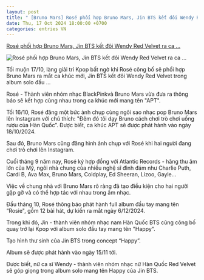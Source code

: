 ```yaml
---
layout: post
title: " [Bruno Mars] Rosé phối hợp Bruno Mars, Jin BTS kết đôi Wendy Red Velvet ra ca ..."
date: Thu, 17 Oct 2024 18:00:00 +0700
categories: entries VN
---
```

[Rosé phối hợp Bruno Mars, Jin BTS kết đôi Wendy Red Velvet ra ca ...](https://kinhtedothi.vn/rose-phoi-hop-bruno-mars-jin-bts-ket-doi-wendy-red-velvet-ra-ca-khuc-moi.html)

![Rosé phối hợp Bruno Mars, Jin BTS kết đôi Wendy Red Velvet ra ca ...](https://static.kinhtedothi.vn/640x360/images/upload/2024/10/17b11e8740-1a88-4c86-a3fc-8da3e6e744f8.png)

Tối muộn 17/10, làng giải trí Kpop bất ngờ khi Rosé công bố sẽ phối hợp Bruno Mars ra mắt ca khúc mới, Jin BTS kết đôi Wendy Red Velvet trong album solo đầu ...

Rosé - Thành viên nhóm nhạc BlackPinkvà Bruno Mars vừa đưa ra thông báo sẽ kết hợp cùng nhau trong ca khúc mới mang tên "APT".

Tối 16/10, Rosé đăng một bức ảnh chụp cùng ngôi sao nhạc pop Bruno Mars lên Instagram với chú thích: "Đêm đó tôi dạy Bruno cách chơi trò chơi uống rượu của Hàn Quốc”. Được biết, ca khúc APT sẽ được phát hành vào ngày 18/10/2024.

Sau đó, Bruno Mars cũng đăng hình ảnh chụp với Rosé khi hai người đang chơi trò chơi lên Instagram.

Cuối tháng 9 năm nay, Rosé ký hợp đồng với Atlantic Records - hãng thu âm lớn của Mỹ, ngôi nhà chung của nhiều nghệ sĩ đình đám như Charlie Puth, Cardi B, Ava Max, Bruno Mars, Coldplay, Ed Sheeran, Lizoo, Gayle…

Việc về chung nhà với Bruno Mars rõ ràng đã tạo điều kiện cho hai người gặp gỡ và có thể hợp tác với nhau trong âm nhạc.

Đầu tháng 10, Rosé thông báo phát hành full album đầu tay mang tên “Rosie", gồm 12 bài hát, dự kiến ra mắt ngày 6/12/2024.

Trong khi đó, Jin - thành viên nhóm nhạc nam Hàn Quốc BTS cũng công bố quay trở lại Kpop với album solo đầu tay mang tên "Happy".

Tạo hình thư sinh của Jin BTS trong concept “Happy”.

Album sẽ được phát hành vào ngày 15/11 tới.

Được biết, nữ ca sĩ Wendy - thành viên nhóm nhạc nữ Hàn Quốc Red Velvet sẽ góp giọng trong album solo mang tên Happy của Jin BTS.

